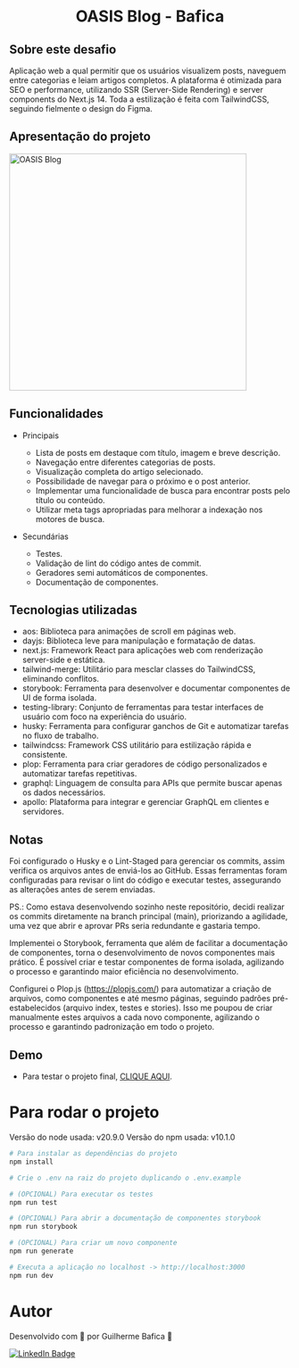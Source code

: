 <h1 align="center">OASIS Blog - Bafica</h1>

## Sobre este desafio

Aplicação web a qual permitir que os usuários visualizem posts, naveguem entre categorias e leiam artigos completos. A plataforma é otimizada para SEO e performance, utilizando SSR (Server-Side Rendering) e server components do Next.js 14. Toda a estilização é feita com TailwindCSS, seguindo fielmente o design do Figma.

## Apresentação do projeto

<img
  alt="OASIS Blog"
  title="OASIS Blog' presentation gif"
  src="./public/img/presentation.gif"
  height="425"
/>

## Funcionalidades

- Principais

  - Lista de posts em destaque com título, imagem e breve descrição.
  - Navegação entre diferentes categorias de posts.
  - Visualização completa do artigo selecionado.
  - Possibilidade de navegar para o próximo e o post anterior.
  - Implementar uma funcionalidade de busca para encontrar posts pelo título ou conteúdo.
  - Utilizar meta tags apropriadas para melhorar a indexação nos motores de busca.

- Secundárias

  - Testes.
  - Validação de lint do código antes de commit.
  - Geradores semi automáticos de componentes.
  - Documentação de componentes.

## Tecnologias utilizadas

- aos: Biblioteca para animações de scroll em páginas web.
- dayjs: Biblioteca leve para manipulação e formatação de datas.
- next.js: Framework React para aplicações web com renderização server-side e estática.
- tailwind-merge: Utilitário para mesclar classes do TailwindCSS, eliminando conflitos.
- storybook: Ferramenta para desenvolver e documentar componentes de UI de forma isolada.
- testing-library: Conjunto de ferramentas para testar interfaces de usuário com foco na experiência do usuário.
- husky: Ferramenta para configurar ganchos de Git e automatizar tarefas no fluxo de trabalho.
- tailwindcss: Framework CSS utilitário para estilização rápida e consistente.
- plop: Ferramenta para criar geradores de código personalizados e automatizar tarefas repetitivas.
- graphql: Linguagem de consulta para APIs que permite buscar apenas os dados necessários.
- apollo: Plataforma para integrar e gerenciar GraphQL em clientes e servidores.

## Notas

Foi configurado o Husky e o Lint-Staged para gerenciar os commits, assim verifica os arquivos antes de enviá-los ao GitHub.
Essas ferramentas foram configuradas para revisar o lint do código e executar testes, assegurando as alterações antes de serem enviadas.

PS.: Como estava desenvolvendo sozinho neste repositório, decidi realizar os commits diretamente na branch principal (main), priorizando a agilidade, uma vez que abrir e aprovar PRs seria redundante e gastaria tempo.

Implementei o Storybook, ferramenta que além de facilitar a documentação de componentes, torna o desenvolvimento de novos componentes mais prático. É possível criar e testar componentes de forma isolada, agilizando o processo e garantindo maior eficiência no desenvolvimento.

Configurei o Plop.js (https://plopjs.com/) para automatizar a criação de arquivos, como componentes e até mesmo páginas, seguindo padrões pré-estabelecidos (arquivo index, testes e stories). Isso me poupou de criar manualmente estes arquivos a cada novo componente, agilizando o processo e garantindo padronização em todo o projeto.

## Demo

- Para testar o projeto final, [CLIQUE AQUI](https://oasis-blog.vercel.app/).

# Para rodar o projeto

Versão do node usada: v20.9.0
Versão do npm usada: v10.1.0

```bash
# Para instalar as dependências do projeto
npm install
```

```bash
# Crie o .env na raiz do projeto duplicando o .env.example
```

```bash
# (OPCIONAL) Para executar os testes
npm run test
```

```bash
# (OPCIONAL) Para abrir a documentação de componentes storybook
npm run storybook
```

```bash
# (OPCIONAL) Para criar um novo componente
npm run generate
```

```bash
# Executa a aplicação no localhost -> http://localhost:3000
npm run dev
```

# Autor

Desenvolvido com 💚 por Guilherme Bafica 👋

[![LinkedIn Badge](https://img.shields.io/badge/-GuilhermeBafica-blue?style=flat-square&logo=Linkedin&logoColor=white&link=https://www.linkedin.com/in/guilhermebafica/)](https://www.linkedin.com/in/guilhermebafica/)
